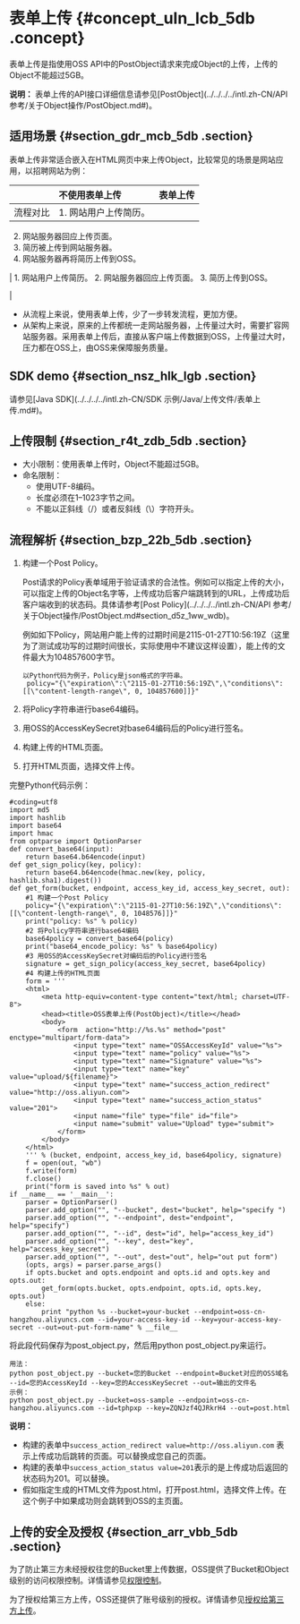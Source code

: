 # 表单上传 {#concept_uln_lcb_5db .concept}

表单上传是指使用OSS API中的PostObject请求来完成Object的上传，上传的Object不能超过5GB。

**说明：** 表单上传的API接口详细信息请参见[PostObject](../../../../intl.zh-CN/API 参考/关于Object操作/PostObject.md#)。

## 适用场景 {#section_gdr_mcb_5db .section}

表单上传非常适合嵌入在HTML网页中来上传Object，比较常见的场景是网站应用，以招聘网站为例：

| |不使用表单上传|表单上传|
|:-|:------|:---|
|流程对比| 1.  网站用户上传简历。
2.  网站服务器回应上传页面。
3.  简历被上传到网站服务器。
4.  网站服务器再将简历上传到OSS。

 | 1.  网站用户上传简历。
2.  网站服务器回应上传页面。
3.  简历上传到OSS。

 |

-   从流程上来说，使用表单上传，少了一步转发流程，更加方便。
-   从架构上来说，原来的上传都统一走网站服务器，上传量过大时，需要扩容网站服务器。采用表单上传后，直接从客户端上传数据到OSS，上传量过大时，压力都在OSS上，由OSS来保障服务质量。

## SDK demo {#section_nsz_hlk_lgb .section}

请参见[Java SDK](../../../../intl.zh-CN/SDK 示例/Java/上传文件/表单上传.md#)。

## 上传限制 {#section_r4t_zdb_5db .section}

-   大小限制：使用表单上传时，Object不能超过5GB。
-   命名限制：
    -   使用UTF-8编码。
    -   长度必须在1–1023字节之间。
    -   不能以正斜线（/）或者反斜线（\\）字符开头。

## 流程解析 {#section_bzp_22b_5db .section}

1.  构建一个Post Policy。

    Post请求的Policy表单域用于验证请求的合法性。例如可以指定上传的大小，可以指定上传的Object名字等，上传成功后客户端跳转到的URL，上传成功后客户端收到的状态码。具体请参考[Post Policy](../../../../intl.zh-CN/API 参考/关于Object操作/PostObject.md#section_d5z_1ww_wdb)。

    例如如下Policy，网站用户能上传的过期时间是2115-01-27T10:56:19Z（这里为了测试成功写的过期时间很长，实际使用中不建议这样设置），能上传的文件最大为104857600字节。

    ```
    以Python代码为例子，Policy是json格式的字符串。
     policy="{\"expiration\":\"2115-01-27T10:56:19Z\",\"conditions\":[[\"content-length-range\", 0, 104857600]]}"
    ```

2.  将Policy字符串进行base64编码。
3.  用OSS的AccessKeySecret对base64编码后的Policy进行签名。
4.  构建上传的HTML页面。
5.  打开HTML页面，选择文件上传。

完整Python代码示例：

```
#coding=utf8
import md5
import hashlib
import base64
import hmac
from optparse import OptionParser
def convert_base64(input):
    return base64.b64encode(input)
def get_sign_policy(key, policy):
    return base64.b64encode(hmac.new(key, policy, hashlib.sha1).digest())
def get_form(bucket, endpoint, access_key_id, access_key_secret, out):
    #1 构建一个Post Policy
    policy="{\"expiration\":\"2115-01-27T10:56:19Z\",\"conditions\":[[\"content-length-range\", 0, 1048576]]}"
    print("policy: %s" % policy)
    #2 将Policy字符串进行base64编码
    base64policy = convert_base64(policy)
    print("base64_encode_policy: %s" % base64policy)
    #3 用OSS的AccessKeySecret对编码后的Policy进行签名
    signature = get_sign_policy(access_key_secret, base64policy)
    #4 构建上传的HTML页面
    form = '''
    <html>
        <meta http-equiv=content-type content="text/html; charset=UTF-8">
        <head><title>OSS表单上传(PostObject)</title></head>
        <body>
            <form  action="http://%s.%s" method="post" enctype="multipart/form-data">
                <input type="text" name="OSSAccessKeyId" value="%s">
                <input type="text" name="policy" value="%s">
                <input type="text" name="Signature" value="%s">
                <input type="text" name="key" value="upload/${filename}">
                <input type="text" name="success_action_redirect" value="http://oss.aliyun.com">
                <input type="text" name="success_action_status" value="201">
                <input name="file" type="file" id="file">
                <input name="submit" value="Upload" type="submit">
            </form>
        </body>
    </html>
    ''' % (bucket, endpoint, access_key_id, base64policy, signature)
    f = open(out, "wb")
    f.write(form)
    f.close()
    print("form is saved into %s" % out)
if __name__ == '__main__':
    parser = OptionParser()
    parser.add_option("", "--bucket", dest="bucket", help="specify ")
    parser.add_option("", "--endpoint", dest="endpoint", help="specify")
    parser.add_option("", "--id", dest="id", help="access_key_id")
    parser.add_option("", "--key", dest="key", help="access_key_secret")
    parser.add_option("", "--out", dest="out", help="out put form")
    (opts, args) = parser.parse_args()
    if opts.bucket and opts.endpoint and opts.id and opts.key and opts.out:
        get_form(opts.bucket, opts.endpoint, opts.id, opts.key, opts.out)
    else:
        print "python %s --bucket=your-bucket --endpoint=oss-cn-hangzhou.aliyuncs.com --id=your-access-key-id --key=your-access-key-secret --out=out-put-form-name" % __file__
```

将此段代码保存为post\_object.py，然后用python post\_object.py来运行。

```
用法：
python post_object.py --bucket=您的Bucket --endpoint=Bucket对应的OSS域名 --id=您的AccessKeyId --key=您的AccessKeySecret --out=输出的文件名
示例：
python post_object.py --bucket=oss-sample --endpoint=oss-cn-hangzhou.aliyuncs.com --id=tphpxp --key=ZQNJzf4QJRkrH4 --out=post.html
```

**说明：** 

-   构建的表单中`success_action_redirect value=http://oss.aliyun.com` 表示上传成功后跳转的页面。可以替换成您自己的页面。
-   构建的表单中`success_action_status value=201`表示的是上传成功后返回的状态码为201。可以替换。
-   假如指定生成的HTML文件为post.html，打开post.html，选择文件上传。在这个例子中如果成功则会跳转到OSS的主页面。

## 上传的安全及授权 {#section_arr_vbb_5db .section}

为了防止第三方未经授权往您的Bucket里上传数据，OSS提供了Bucket和Object级别的访问权限控制。详情请参见[权限控制](intl.zh-CN/开发指南/权限控制/权限控制概述.md#)。

为了授权给第三方上传，OSS还提供了账号级别的授权。详情请参见[授权给第三方上传](intl.zh-CN/开发指南/上传文件（Object）/授权给第三方上传.md#)。

